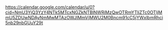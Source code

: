 https://calendar.google.com/calendar/u/0?cid=NmU3YjQ3YzY4NTk5MTcxNGZkNTBlNWRiMzQwOTRmYTliZTc0OTljMmU5ZDUwNDAyNmMwMTAzOWJlMmVjMWU2M0Bncm91cC5jYWxlbmRhci5nb29nbGUuY29t